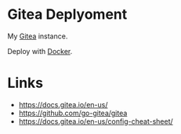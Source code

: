# Gitea Deplyoment

My [Gitea](https://gitea.io/en-us/) instance.

Deploy with [Docker](https://docs.gitea.io/en-us/install-with-docker/).

# Links
- https://docs.gitea.io/en-us/
- https://github.com/go-gitea/gitea
- https://docs.gitea.io/en-us/config-cheat-sheet/
